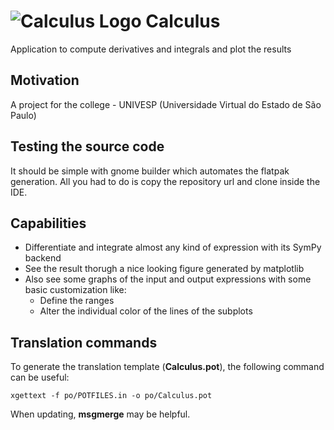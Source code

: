# ![Calculus Logo](https://raw.githubusercontent.com/carlos157oliveira/Calculus/master/data/icons/hicolor/scalable/apps/com.github.carlos157oliveira.Calculus.svg) Calculus
Application to compute derivatives and integrals and plot the results

## Motivation
A project for the college - UNIVESP (Universidade Virtual do Estado de São Paulo)

## Testing the source code
It should be simple with gnome builder which automates the flatpak generation. All you had to do is copy the repository url and clone inside the IDE.

## Capabilities
- Differentiate and integrate almost any kind of expression with its SymPy backend
- See the result thorugh a nice looking figure generated by matplotlib
- Also see some graphs of the input and output expressions with some basic customization like:
  - Define the ranges
  - Alter the individual color of the lines of the subplots

## Translation commands

To generate the translation template (**Calculus.pot**), the following command can be useful:

```
xgettext -f po/POTFILES.in -o po/Calculus.pot
```

When updating, **msgmerge** may be helpful.
